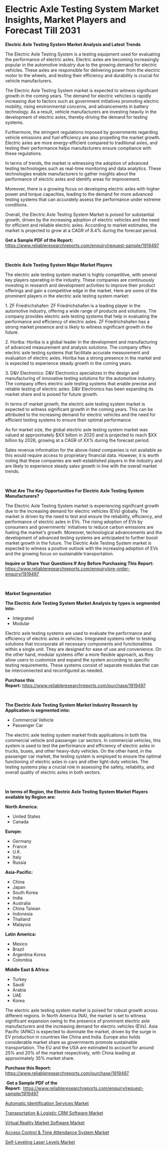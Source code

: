 <p><h1>Electric Axle Testing System Market Insights, Market Players and Forecast Till 2031</h1></p><p><strong>Electric Axle Testing System Market Analysis and Latest Trends</strong></p>
<p><p>The Electric Axle Testing System is a testing equipment used for evaluating the performance of electric axles. Electric axles are becoming increasingly popular in the automotive industry due to the growing demand for electric vehicles. These axles are responsible for delivering power from the electric motor to the wheels, and testing their efficiency and durability is crucial for vehicle manufacturers.</p><p>The Electric Axle Testing System market is expected to witness significant growth in the coming years. The demand for electric vehicles is rapidly increasing due to factors such as government initiatives promoting electric mobility, rising environmental concerns, and advancements in battery technology. As a result, vehicle manufacturers are investing heavily in the development of electric axles, thereby driving the demand for testing systems.</p><p>Furthermore, the stringent regulations imposed by governments regarding vehicle emissions and fuel efficiency are also propelling the market growth. Electric axles are more energy-efficient compared to traditional axles, and testing their performance helps manufacturers ensure compliance with these regulations.</p><p>In terms of trends, the market is witnessing the adoption of advanced testing technologies such as real-time monitoring and data analytics. These technologies enable manufacturers to gather insights about the performance of electric axles and identify areas for improvement.</p><p>Moreover, there is a growing focus on developing electric axles with higher power and torque capacities, leading to the demand for more advanced testing systems that can accurately assess the performance under extreme conditions.</p><p>Overall, the Electric Axle Testing System Market is poised for substantial growth, driven by the increasing adoption of electric vehicles and the need for efficient and reliable electric axles. According to market estimates, the market is projected to grow at a CAGR of 8.4% during the forecast period.</p></p>
<p><strong>Get a Sample PDF of the Report:&nbsp;</strong> <a href="https://www.reliableresearchreports.com/enquiry/request-sample/1919497">https://www.reliableresearchreports.com/enquiry/request-sample/1919497</a></p>
<p>&nbsp;</p>
<p><strong>Electric Axle Testing System Major Market Players</strong></p>
<p><p>The electric axle testing system market is highly competitive, with several key players operating in the industry. These companies are continuously investing in research and development activities to improve their product offerings and gain a competitive edge in the market. Here are some of the prominent players in the electric axle testing system market:</p><p>1. ZF Friedrichshafen: ZF Friedrichshafen is a leading player in the automotive industry, offering a wide range of products and solutions. The company provides electric axle testing systems that help in evaluating the performance and efficiency of electric axles. ZF Friedrichshafen has a strong market presence and is likely to witness significant growth in the future.</p><p>2. Horiba: Horiba is a global leader in the development and manufacturing of advanced measurement and analysis solutions. The company offers electric axle testing systems that facilitate accurate measurement and evaluation of electric axles. Horiba has a strong presence in the market and is expected to experience steady growth in the coming years.</p><p>3. D&V Electronics: D&V Electronics specializes in the design and manufacturing of innovative testing solutions for the automotive industry. The company offers electric axle testing systems that enable precise and reliable testing of electric axles. D&V Electronics has been expanding its market share and is poised for future growth.</p><p>In terms of market growth, the electric axle testing system market is expected to witness significant growth in the coming years. This can be attributed to the increasing demand for electric vehicles and the need for efficient testing systems to ensure their optimal performance.</p><p>As for market size, the global electric axle testing system market was valued at approximately $XX billion in 2020 and is projected to reach $XX billion by 2026, growing at a CAGR of XX% during the forecast period.</p><p>Sales revenue information for the above-listed companies is not available as this would require access to proprietary financial data. However, it is worth noting that these companies are well-established players in the industry and are likely to experience steady sales growth in line with the overall market trends.</p></p>
<p>&nbsp;</p>
<p><strong>What Are The Key Opportunities For Electric Axle Testing System Manufacturers?</strong></p>
<p><p>The Electric Axle Testing System market is experiencing significant growth due to the increasing demand for electric vehicles (EVs) globally. The market is driven by the need to test and ensure the reliability, efficiency, and performance of electric axles in EVs. The rising adoption of EVs by consumers and governments' initiatives to reduce carbon emissions are fueling the market's growth. Moreover, technological advancements and the development of advanced testing systems are anticipated to further boost market growth in the future. The Electric Axle Testing System market is expected to witness a positive outlook with the increasing adoption of EVs and the growing focus on sustainable transportation.</p></p>
<p><strong>Inquire or Share Your Questions If Any Before Purchasing This Report:</strong> <a href="https://www.reliableresearchreports.com/enquiry/pre-order-enquiry/1919497">https://www.reliableresearchreports.com/enquiry/pre-order-enquiry/1919497</a></p>
<p>&nbsp;</p>
<p><strong>Market Segmentation</strong></p>
<p><strong>The Electric Axle Testing System Market Analysis by types is segmented into:</strong></p>
<p><ul><li>Integrated</li><li>Modular</li></ul></p>
<p><p>Electric axle testing systems are used to evaluate the performance and efficiency of electric axles in vehicles. Integrated systems refer to testing solutions that incorporate all necessary components and functionalities within a single unit. They are designed for ease of use and convenience. On the other hand, modular systems offer a more flexible approach, as they allow users to customize and expand the system according to specific testing requirements. These systems consist of separate modules that can be interconnected and reconfigured as needed.</p></p>
<p><strong>Purchase this Report:&nbsp;</strong><a href="https://www.reliableresearchreports.com/purchase/1919497">https://www.reliableresearchreports.com/purchase/1919497</a></p>
<p>&nbsp;</p>
<p><strong>The Electric Axle Testing System Market Industry Research by Application is segmented into:</strong></p>
<p><ul><li>Commercial Vehicle</li><li>Passenger Car</li></ul></p>
<p><p>The electric axle testing system market finds applications in both the commercial vehicle and passenger car sectors. In commercial vehicles, this system is used to test the performance and efficiency of electric axles in trucks, buses, and other heavy-duty vehicles. On the other hand, in the passenger car market, the testing system is employed to ensure the optimal functioning of electric axles in cars and other light-duty vehicles. The testing systems play a crucial role in assessing the safety, reliability, and overall quality of electric axles in both sectors.</p></p>
<p>&nbsp;</p>
<p><strong>In terms of Region, the Electric Axle Testing System Market Players available by Region are:</strong></p>
<p>
    <p> <strong> North America: </strong>
        <ul>
            <li>United States</li>
            <li>Canada</li>
        </ul>
        </p> 
    <p> <strong> Europe: </strong>
        <ul>
            <li>Germany</li>
            <li>France</li>
            <li>U.K.</li>
            <li>Italy</li>
            <li>Russia</li>
        </ul>
        </p> 
    <p> <strong> Asia-Pacific: </strong>
        <ul>
            <li>China</li>
            <li>Japan</li>
            <li>South Korea</li>
            <li>India</li>
            <li>Australia</li>
            <li>China Taiwan</li>
            <li>Indonesia</li>
            <li>Thailand</li>
            <li>Malaysia</li>
        </ul>
        </p> 
    <p> <strong> Latin America: </strong>
        <ul>
            <li>Mexico</li>
            <li>Brazil</li>
            <li>Argentina Korea</li>
            <li>Colombia</li>
        </ul>
        </p> 
    <p> <strong> Middle East & Africa: </strong>
        <ul>
            <li>Turkey</li>
            <li>Saudi</li>
            <li>Arabia</li>
            <li>UAE</li>
            <li>Korea</li>
        </ul>
    </p>
    </p>
<p><p>The electric axle testing system market is poised for robust growth across different regions. In North America (NA), the market is set to witness significant expansion owing to the presence of prominent electric axle manufacturers and the increasing demand for electric vehicles (EVs). Asia Pacific (APAC) is expected to dominate the market, driven by the surge in EV production in countries like China and India. Europe also holds considerable market share as governments promote sustainable transportation. The EU and the USA are estimated to account for around 25% and 20% of the market respectively, with China leading at approximately 35% market share.</p></p>
<p><strong>Purchase this Report: </strong><a href="https://www.reliableresearchreports.com/purchase/1919497">https://www.reliableresearchreports.com/purchase/1919497</a></p>
<p>&nbsp;<strong>Get a Sample PDF of the Report:&nbsp;&nbsp;</strong><a href="https://www.reliableresearchreports.com/enquiry/request-sample/1919497">https://www.reliableresearchreports.com/enquiry/request-sample/1919497</a></p>
<p><strong></strong></p>
<p><p><a href="https://medium.com/@arnisaleka1951/automatic-identification-services-market-furnishes-information-on-market-share-market-trends-and-5b6d4f652a0e">Automatic Identification Services Market</a></p><p><a href="https://medium.com/@arnisaleka1951/transportation-amp-logistic-crm-software-market-trends-and-market-analysis-forecasted-for-period-81be9d5515dd">Transportation & Logistic CRM Software Market</a></p><p><a href="https://medium.com/@arnisaleka1951/decoding-virtual-reality-market-software-market-metrics-market-share-trends-and-growth-patterns-40ca67b62a9c">Virtual Reality Market Software Market</a></p><p><a href="https://github.com/amae102299/Market-Research-Report-List-2/blob/main/access-control-time-attendance-system-market.md">Access Control & Time Attendance System Market</a></p><p><a href="https://github.com/prosalinda88/Market-Research-Report-List-2/blob/main/self-leveling-laser-levels-market.md">Self-Leveling Laser Levels Market</a></p></p>